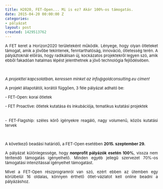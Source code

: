 ```yaml
---
title: H2020, FET-Open... Mi is ez? Akár 100%-os támogatás.
date: 2015-04-20 00:00:00 Z
categories:
- pályázat
layout: post
created: 1429513762
---
```


<p style="text-align: justify;"><span style="font-size: small;">A FET keret a Horizon2020 területeként működik. Lényege, hogy olyan ötleteket támogat, amik a jövőbe tekintenek, fenntarthatóság, innováció, ötletesség terén. A pályáztoknál előírás, hogy radikálisan új, kockázatos projektekről legyen szó, amik ebből fakadóan hatalmas lépést jelenthetnek a jövő technológia fejlődésében.</span></p><p style="text-align: justify;">&nbsp;</p><p style="text-align: justify;"><span style="font-size: small;"><em>A projekttel kapcsolatban, keressen minket az info@goldconsulting.eu címen!</em></span><span style="font-size: small;"><!--break--></span></p><p style="text-align: justify;"><span style="font-size: small;">A projekt állapotától, korától függően, 3 féle pályázat adható be:</span></p><p style="text-align: justify;"><span style="font-size: small;">- FET-Open: korai ötletek</span></p><p style="text-align: justify;"><span style="font-size: small;">- FET Proactive: ötletek kutatása és inkubációja, tematikus kutatási projektek</span></p><p style="text-align: justify;"><br><span style="font-size: small;">- FET-Flagship: széles körő igényekre reagáló, nagy volumenű, közös kutatási tervek</span></p><p>&nbsp;</p><p style="text-align: justify;"><span style="font-size: small;">A következő beadási határidő, a FET-Open esetében <strong>2015. szeptember 29.</strong></span></p><p style="text-align: justify;"><span style="font-size: small;">A pályázat különlegessége, hogy <strong>nonprofit pályázók esetén 100%</strong>, vissza nem térítendő támogatás igényelhető. Minden egyéb jellegű szervezet 70%-os támogatási intenzitással igényelhet támogatást.</span></p><p style="text-align: justify;"><span style="font-size: small;">Mivel a FET-Open részprogramról van szó, ezért ebben az ütemben egy körülbelül 16 oldalas, könnyen érthető ötlet-vázlatot kell online beadni a pályázáshoz.</span></p>

